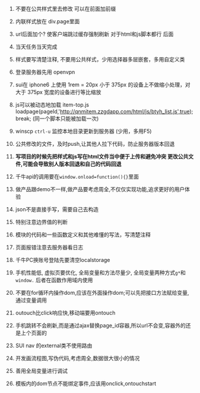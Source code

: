 1. 不要在公共样式里去修改 可以在前面加前缀

2. 内联样式放在 div.page里面

3. url后面加个? 使客户端跳过缓存强制刷新 对于html和js脚本都行 后面

4. 当天任务当天完成

5. 样式要写清楚注释, 不要用公共样式，少用选择器多层嵌套，多用自定义类

6. 登录服务器先用 openvpn

7. sui在 iphone6 上使用 1rem = 20px
    小于 375px 的设备上不做缩小处理，对 大于 375px 宽度的设备进行等比缩放

8. js可以被动态地加载 item-top.js  
    loadpage(pageId,'http://qnmitem.zzgdapp.com/html/js/btyh_list.js',true);break;
    (同一个脚本只能被加载一次)

9. winscp `ctrl-u` 监控本地目录更新到服务器  (少用，多用F5)

10. 公共修改的文件，及时push,让其他人拉下代码，防止服务器版本回退

11. **写项目的时候先把样式和js写在html文件当中便于上传和避免冲突
	更改公共文件,可能会导致别人版本回退和自己的代码回退**

12. 千牛api的调用要在`window.onload=function(){}`里面

13. 做产品跟demo不一样,做产品要考虑周全,不仅仅实现功能,追求更好的用户体验

14. json不是直接手写，需要自己去构造

15. 特别注意边界值的判断

16. 模块的代码和一些函数定义和其他难懂的写法，写清楚注释

17. 页面报错注意去服务器看日志

18. 千牛PC换账号登陆先要清空localstorage

19. 手机性能低, 虚拟页要优化, 全局变量和方法尽量少, 全局变量两种方式`g*`和`window.`
    后者在函数作用域内使用

20. 不要在for循环内操作dom,应该在外面操作dom;可以先把接口方法赋给变量,通过变量调用

21. outouch比click响应快,移动端要用ontouch

22. 手机跳转不会刷新,而是通过ajax替换page_id容器,所以url不会变,容器外的还是上个页面的

23. SUI nav 的external类不使用路由

24. 开发画流程图,写伪代码,考虑周全,数据很大很小的情况

25. 善用全局变量进行调试

26. 模板内的dom节点不能绑定事件,应该用onclick,ontouchstart
